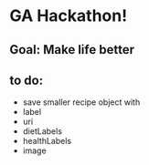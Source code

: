 # GA Hackathon!

## Goal: Make life better


## to do:
- save smaller recipe object with
 - label
 - uri
 - dietLabels
 - healthLabels
 - image
